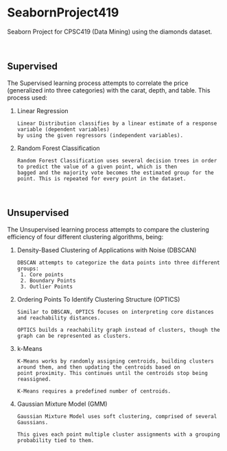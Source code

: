 # SeabornProject419
Seaborn Project for CPSC419 (Data Mining) using the diamonds dataset.

<br>

## Supervised

The Supervised learning process attempts to correlate the price (generalized into three categories) with the carat, depth, and table. This process used:
1. Linear Regression

       Linear Distribution classifies by a linear estimate of a response variable (dependent variables)
       by using the given regressors (independent variables).

3. Random Forest Classification

       Random Forest Classification uses several decision trees in order to predict the value of a given point, which is then
       bagged and the majority vote becomes the estimated group for the point. This is repeated for every point in the dataset.

<br>

## Unsupervised
The Unsupervised learning process attempts to compare the clustering efficiency of four different clustering algorithms, being:

1. Density-Based Clustering of Applications with Noise (DBSCAN)

       DBSCAN attempts to categorize the data points into three different groups:
        1. Core points
        2. Boundary Points
        3. Outlier Points

3. Ordering Points To Identify Clustering Structure (OPTICS)

       Similar to DBSCAN, OPTICS focuses on interpreting core distances and reachability distances.
   
       OPTICS builds a reachability graph instead of clusters, though the graph can be represented as clusters.

5. k-Means

       K-Means works by randomly assigning centroids, building clusters around them, and then updating the centroids based on
       point proximity. This continues until the centroids stop being reassigned.
   
       K-Means requires a predefined number of centroids.

7. Gaussian Mixture Model (GMM)

       Gaussian Mixture Model uses soft clustering, comprised of several Gaussians.
   
       This gives each point multiple cluster assignments with a grouping probability tied to them.
